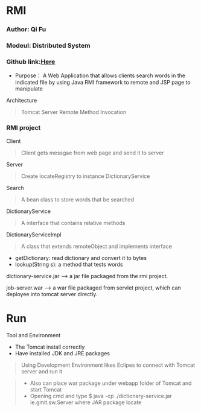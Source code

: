 # RMI
### Author: Qi Fu
### Modeul: Distributed System
### Github link:[Here](https://github.com/QiFuChina/RMI)

* Purpose： A Web Application that allows clients search words in the indicated file by using Java RMI framework to remote and JSP page to manipulate

Architecture
> Tomcat Server
> Remote Method Invocation



### RMI project
Client
> Client gets messgae from web page and send it to server

Server
> Create locateRegistry to instance DictionaryService

Search 
> A bean class to store words that be searched

DictionaryService
> A interface that contains relative methods

DictionaryServiceImpl
> A class that extends remoteObject and implements interface
* getDictionary: read dictionary and convert it to bytes
* lookup(String s): a method that tests words

dictionary-service.jar --> a jar file packaged from the rmi project.


job-server.war --> a war file packaged from servlet project, which can deployee into tomcat server directly.


# Run
Tool and Environment


* The Tomcat install correctly
* Have installed JDK and JRE packages 

> Using Development Environment likes Eclipes to connect with Tomcat server and run it

> * Also can place war package under webapp folder of Tomcat and start Tomcat
> * Opening cmd and type $ java -cp ./dictionary-service.jar ie.gmit.sw.Server where JAR package locate



